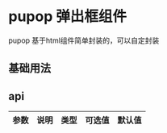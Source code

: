 # pupop 弹出框组件

pupop 基于html组件简单封装的，可以自定封装

## 基础用法

<demo src="./src/base.vue" title="基础用法" ></demo>

## api

| 参数 | 说明 | 类型 | 可选值 | 默认值 |
| ---- | ---- | ---- | ------ | ------ |
